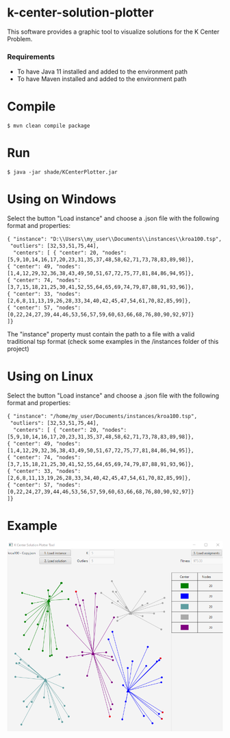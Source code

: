 # k-center-solution-plotter
This software provides a graphic tool to visualize solutions for the K Center Problem.

### Requirements
* To have Java 11 installed and added to the environment path
* To have Maven installed and added to the environment path

# Compile

```
$ mvn clean compile package

```

# Run

```
$ java -jar shade/KCenterPlotter.jar 
```

# Using on Windows
Select the button "Load instance" and choose a .json file with the following format and properties:
```
{ "instance": "D:\\Users\\my_user\\Documents\\instances\\kroa100.tsp", 
 "outliers": [32,53,51,75,44], 
  "centers": [ { "center": 20, "nodes": [5,9,10,14,16,17,20,23,31,35,37,48,58,62,71,73,78,83,89,98]},
{ "center": 49, "nodes": [1,4,12,29,32,36,38,43,49,50,51,67,72,75,77,81,84,86,94,95]},
{ "center": 74, "nodes": [3,7,15,18,21,25,30,41,52,55,64,65,69,74,79,87,88,91,93,96]},
{ "center": 33, "nodes": [2,6,8,11,13,19,26,28,33,34,40,42,45,47,54,61,70,82,85,99]},
{ "center": 57, "nodes": [0,22,24,27,39,44,46,53,56,57,59,60,63,66,68,76,80,90,92,97]}
]}
```

The "instance" property must contain the path to a file with a valid traditional tsp format (check some examples in the /instances folder of this project)

# Using on Linux
Select the button "Load instance" and choose a .json file with the following format and properties:
```
{ "instance": "/home/my_user/Documents/instances/kroa100.tsp", 
 "outliers": [32,53,51,75,44], 
  "centers": [ { "center": 20, "nodes": [5,9,10,14,16,17,20,23,31,35,37,48,58,62,71,73,78,83,89,98]},
{ "center": 49, "nodes": [1,4,12,29,32,36,38,43,49,50,51,67,72,75,77,81,84,86,94,95]},
{ "center": 74, "nodes": [3,7,15,18,21,25,30,41,52,55,64,65,69,74,79,87,88,91,93,96]},
{ "center": 33, "nodes": [2,6,8,11,13,19,26,28,33,34,40,42,45,47,54,61,70,82,85,99]},
{ "center": 57, "nodes": [0,22,24,27,39,44,46,53,56,57,59,60,63,66,68,76,80,90,92,97]}
]}
```

# Example
![Alt text](./gui.png?raw=true "Title")